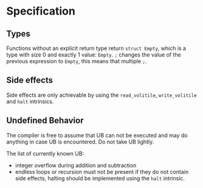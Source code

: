 # Specification

## Types

Functions without an explicit return type return `struct Empty`, which is a type with size 0 and exactly 1 value: `Empty`.
`;` changes the value of the previous expression to `Empty`, this means that multiple `;`.

## Side effects

Side effects are only achievable by using the `read_volitile`, `write_volitile` and `halt` intrinsics.

## Undefined Behavior

The compiler is free to assume that UB can not be executed and may do anything in case UB is encountered.
Do not take UB lightly.

The list of currently known UB:

- integer overflow during addition and subtraction
- endless loops or recursion must not be present if they do not contain side effects,
    halting should be implemented using the `halt` intrinsic.
